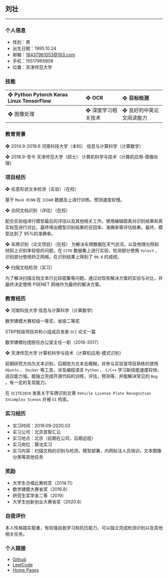 ## 刘壮

------------

### 个人信息

* 性别：男
* 出生日期：1995.10.24
* 邮箱：18437961053@163.com
* 手机：15517965908
* 位置：天津师范大学

### 技能

|❖  Python Pytorch Keras Linux TensorFlow|❖  OCR|❖  目标检测|
|:--|:--|:--|
|❖  图像处理|❖  深度学习相关技术|❖  良好的中英论文阅读能力|

### 教育背景

❖ 2014.9-2018.6 河南科技大学（本科）  信息与计算科学（计算数学）

❖ 2018.9-至今 天津师范大学（硕士）  计算机科学与技术（计算机应用-图像处理）

### 项目经历

❖  任意形状文本检测（实验）（在校）

基于 `Mask RCNN` 在 `ICDAR` 数据及上进行训练。预测速度较慢。

❖  合同文档识别（评估）（在校）

配合实验组进行模型最后的评估以及其他相关工作。使用编辑距离对识别结果和真实标签进行对比，最终得出模型识别结果的召回率、准确率等评估结果。最终，模型达到了 95%的准确率。

❖  车牌识别（论文项目）（在校）
为解决车牌数据在天气状况，以及物理光照和倾斜上识别率较低的问题，在 `CCPD` 数据集上进行实验，检测部分使用 `Yolov3` ，识别部分使用矫正网络。在识别结果上得到了 `99.8` 的成绩。

❖  扫描文档检测（实习）

为了解决扫描文档文本行比较密集等问题，通过对现有解决方案的实验与对比，并最终决定使用 PSENET 网络作为最终的解决方案。

### 教育经历

❖ 河南科技大学  信息与计算科学（计算数学）

数学建模大赛校级一等奖、省级二等奖

STRP校级项目并和小组成员发表 `SCI` 论文一篇

数学建模社团担任办公室主任一职（2016-2017）

❖ 天津师范大学  计算机科学与技术（计算机应用-模式识别）

前期研究方向为文本识别，后期改为文本去模糊，并参与实验室项目熟练的使用 `Ubuntu` 、 `Docker` 等工具，涉及编程语言 `Python` 、 `C/C++` 学习新技能速度较快，适应能力强。能独立完成开源代码的训练，评估，预测等，并能解决常见的 `Bug` 。有一定的复现能力。

在 `ICITE2020` 发表关于车牌识别文章 `Vehicle License Plate Recognition InComplex Scenes` 并被 `EI` 检索。

### 实习经历

* 实习时间：2019.09-2020.03
* 实习公司：北京首智汇云
* 实习地点：北京（前期在公司，后期远程）
* 实习岗位：算法实习
* 实习内容：扫描文档的识别与检测，模型部署，内网标注人员培训，文本图像分类等其他任务

### 奖励

* 大学生合唱比赛校奖（2014.11）
* 数学建模大赛省奖（2016.8）
* 研究生奖学金二等（2019）
* 大学生创新创业大赛省奖（2020.8）

### 自我评价

本人性格踏实稳重，有较强自我学习和抗压能力，可以独立完成检测识别以及其他相关任务。

### 个人链接

* [Github](https://github.com/lzmisscc)
* [LeetCode](https://leetcode-cn.com/u/liuzhuang/)
* [Home Pages](https://lzmisscc.github.io/resume/)
